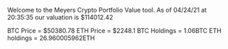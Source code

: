 Welcome to the Meyers Crypto Portfolio Value tool. 
As of 04/24/21 at 20:35:35 our valuation is $114012.42 

BTC Price = $50380.78
 ETH Price = $2248.1
BTC Holdings = 1.06BTC
 ETH holdings = 26.960005962ETH 
